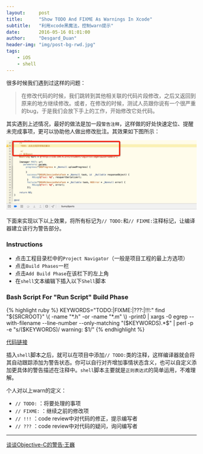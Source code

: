 ```yaml
---
layout:     post
title:      "Show TODO And FIXME As Warnings In Xcode"
subtitle:   "利用xcode黑魔法，控制warn提示"
date:       2016-05-16 01:01:00
author:     "Desgard_Duan"
header-img: "img/post-bg-rwd.jpg"
tags:
    - iOS
    - shell
---
```


很多时候我们遇到过这样的问题：

> 在修改代码的时候，我们跳转到其他相关联的代码片段修改，之后又返回到原来的地方继续修改。或者，在修改的时候，测试人员跟你说有一个很严重的bug，于是我们会放下手上的工作，开始修改它处代码。

其实遇到上述情况，最好的做法是加一段`警告注释`，这样做的好处快速定位、提醒未完成事项，更可以协助他人做出修改批注。其效果如下图所示：


![](/assets/img/post_img/Warning-Freedom.png)

下面来实现以下以上效果，将所有标记为`// TODO:`和`// FIXME:`注释标记，让编译器建立该行为警告部分。

### Instructions 

* 点击工程目录栏中的`Project Navigator`（一般是项目工程的最上方选项）
* 点击`Build Phases`一栏
* 点击`Add Build Phase`在该栏下的左上角
* 在`shell`文本编辑下插入以下`Shell`脚本

### Bash Script For "Run Script" Build Phase


{% highlight ruby %}
KEYWORDS="TODO:|FIXME:|\?\?\?:|\!\!\!:"
find "${SRCROOT}" \( -name "*.h" -or -name "*.m" \) -print0 | xargs -0 egrep --with-filename --line-number --only-matching "($KEYWORDS).*\$" | perl -p -e "s/($KEYWORDS)/ warning: \$1/"
{% endhighlight %}

[代码链接](https://github.com/dgytdhy/shell/blob/master/xcode_auto_warn.sh)

插入`shell`脚本之后，就可以在项目中添加`// TODO:`类的注释，这样编译器就会将其自动跟踪添加为警告状态。你可以自行对齐增加事情状态含义，也可以自定义添加更具体的警告描述在注释中。`shell`脚本主要就是`正则表达式`的简单运用，不难理解。

个人对以上warn的定义：

* `// TODO:` ：将要处理的事项
* `// FIXME:` ：继续之前的修改项
* `// !!!` ：code review中对代码的修正，提示编写者
* `// ???` ：code review中对代码的疑问，询问编写者

---

[谈谈Objective-C的警告·王巍](https://onevcat.com/2013/05/talk-about-warning/)